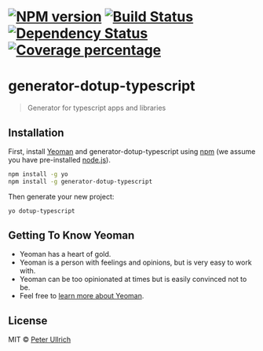 # [![NPM version][npm-image]][npm-url] [![Build Status][travis-image]][travis-url] [![Dependency Status][daviddm-image]][daviddm-url] [![Coverage percentage][coveralls-image]][coveralls-url]

# generator-dotup-typescript
> Generator for typescript apps and libraries

## Installation

First, install [Yeoman](http://yeoman.io) and generator-dotup-typescript using [npm](https://www.npmjs.com/) (we assume you have pre-installed [node.js](https://nodejs.org/)).

```bash
npm install -g yo
npm install -g generator-dotup-typescript
```

Then generate your new project:

```bash
yo dotup-typescript
```

## Getting To Know Yeoman

 * Yeoman has a heart of gold.
 * Yeoman is a person with feelings and opinions, but is very easy to work with.
 * Yeoman can be too opinionated at times but is easily convinced not to be.
 * Feel free to [learn more about Yeoman](http://yeoman.io/).

## License

MIT © [Peter Ullrich](https://github.com/dotupNET/)


[npm-image]: https://badge.fury.io/js/generator-dotup-typescript.svg
[npm-url]: https://npmjs.org/package/generator-dotup-typescript
[travis-image]: https://travis-ci.org/dotup/generator-dotup-typescript.svg?branch=master
[travis-url]: https://travis-ci.org/dotup/generator-dotup-typescript
[daviddm-image]: https://david-dm.org/dotup/generator-dotup-typescript.svg?theme=shields.io
[daviddm-url]: https://david-dm.org/dotup/generator-dotup-typescript
[coveralls-image]: https://coveralls.io/repos/dotup/generator-dotup-typescript/badge.svg
[coveralls-url]: https://coveralls.io/r/dotup/generator-dotup-typescript
